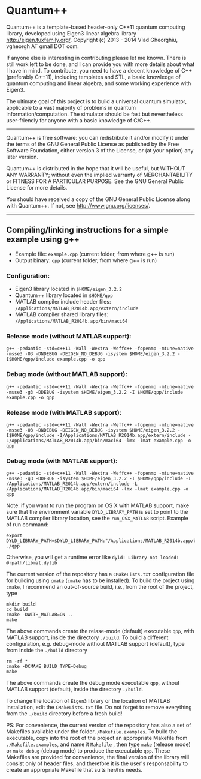 Quantum++
===

Quantum++ is a template-based header-only C++11 quantum computing library, 
developed using Eigen3 linear algebra library http://eigen.tuxfamily.org/. 
Copyright (c) 2013 - 2014 Vlad Gheorghiu, vgheorgh AT gmail DOT com.

If anyone else is interesting in contributing please let me known. 
There is still work left to be done, and I can provide you with more details about what I have in mind. 
To contribute, you need to have a decent knowledge of C++ (preferably C++11), 
including templates and STL, a basic knowledge of quantum computing and linear algebra, 
and some working experience with Eigen3.

The ultimate goal of this project is to build a universal quantum simulator, 
applicable to a vast majority of problems in quantum information/computation. 
The simulator should be fast but nevertheless user-friendly for anyone with a basic knowledge of C/C++. 

---

Quantum++ is free software: you can redistribute it and/or modify
it under the terms of the GNU General Public License as published by
the Free Software Foundation, either version 3 of the License, or
(at your option) any later version.

Quantum++ is distributed in the hope that it will be useful,
but WITHOUT ANY WARRANTY; without even the implied warranty of
MERCHANTABILITY or FITNESS FOR A PARTICULAR PURPOSE.  See the
GNU General Public License for more details.

You should have received a copy of the GNU General Public License
along with Quantum++.  If not, see <http://www.gnu.org/licenses/>.

---

## Compiling/linking instructions for a simple example using g++

- Example file: `example.cpp` (current folder, from where g++ is run)
- Output binary: `qpp` (current folder, from where g++ is run)

### Configuration:

- Eigen3 library located in `$HOME/eigen_3.2.2`
- Quantum++ library located in `$HOME/qpp`
- MATLAB compiler include header files: `/Applications/MATLAB_R2014b.app/extern/include`
- MATLAB compiler shared library files: `/Applications/MATLAB_R2014b.app/bin/maci64`

### Release mode (without MATLAB support): 

	g++ -pedantic -std=c++11 -Wall -Wextra -Weffc++ -fopenmp -mtune=native -msse3 -O3 -DNDEBUG -DEIGEN_NO_DEBUG -isystem $HOME/eigen_3.2.2 -I$HOME/qpp/include example.cpp -o qpp

### Debug mode (without MATLAB support): 

	g++ -pedantic -std=c++11 -Wall -Wextra -Weffc++ -fopenmp -mtune=native -msse3 -g3 -DDEBUG -isystem $HOME/eigen_3.2.2 -I $HOME/qpp/include example.cpp -o qpp

### Release mode (with MATLAB support): 

	g++ -pedantic -std=c++11 -Wall -Wextra -Weffc++ -fopenmp -mtune=native -msse3 -O3 -DNDEBUG -DEIGEN_NO_DEBUG -isystem $HOME/eigen_3.2.2 -I$HOME/qpp/include -I/Applications/MATLAB_R2014b.app/extern/include -L/Applications/MATLAB_R2014b.app/bin/maci64 -lmx -lmat example.cpp -o qpp

### Debug mode (with MATLAB support): 

	g++ -pedantic -std=c++11 -Wall -Wextra -Weffc++ -fopenmp -mtune=native -msse3 -g3 -DDEBUG -isystem $HOME/eigen_3.2.2 -I $HOME/qpp/include -I /Applications/MATLAB_R2014b.app/extern/include -L /Applications/MATLAB_R2014b.app/bin/maci64 -lmx -lmat example.cpp -o qpp

Note: if you want to run the program on OS X with MATLAB support, make sure that the environment variable 
`DYLD_LIBRARY_PATH` is set to point to the MATLAB compiler library location, see the `run_OSX_MATLAB` script. 
Example of run command:
	
	export DYLD_LIBRARY_PATH=$DYLD_LIBRARY_PATH:"/Applications/MATLAB_R2014b.app/bin/maci64"; ./qpp

Otherwise, you will get a runtime error like `dyld: Library not loaded: @rpath/libmat.dylib`

The current version of the repository has a `CMakeLists.txt` configuration file for building using `cmake`
 (`cmake` has to be installed). To build the project using `cmake`, I recommend an out-of-source build, 
 i.e., from the root of the project, type

    mkdir build
    cd build
    cmake -DWITH_MATLAB=ON ..
    make

The above commands create the relase-mode (default) executable `qpp`, 
with MATLAB support, inside the directory `./build`. 
To build a different configuration, e.g. debug-mode without MATLAB support (default), 
type from inside the `./build` directory

    rm -rf *
    cmake -DCMAKE_BUILD_TYPE=Debug
    make

The above commands create the debug mode executable `qpp`, without MATLAB support (default), 
inside the directory `./build`.

To change the location of `Eigen3` library or the location of MATLAB installation, 
edit the `CMakeLists.txt` file. 
Do not forget to remove everything from the `./build` directory before a fresh build!


PS: For convenience, the current version of the repository has also a set of Makefiles available 
under the folder`./Makefile.examples`. To build the executable, copy into the root of the project 
an appropriate Makefile from `./Makefile.examples`, and name it `Makefile` , 
then type `make` (release mode) or `make debug` (debug mode) to produce the executable `qpp`.
These Makefiles are provided for convenience, the final version of the library will consist only of header files, 
and therefore it is the user's responsability to create an appropriate Makefile that suits her/his needs.
